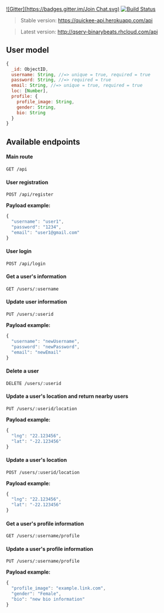 [![Gitter](https://badges.gitter.im/Join Chat.svg)](https://gitter.im/gmontalvoriv/quickee-app?utm_source=badge&utm_medium=badge&utm_campaign=pr-badge&utm_content=badge) [![Build Status](https://travis-ci.com/gmontalvoriv/bb-backend.svg?token=hxR91szxm19yyULsAnMM&branch=master)](https://travis-ci.com/gmontalvoriv/bb-backend)

> Stable version: https://quickee-api.herokuapp.com/api

> Latest version: http://qserv-binarybeats.rhcloud.com/api

## User model

```javascript
{
  _id: ObjectID,
  username: String, //=> unique = true, required = true
  password: String, //=> required = true
  email: String, //=> unique = true, required = true
  loc: [Number],
  profile: {
    profile_image: String,
    gender: String,
    bio: String
  }
}
```

## Available endpoints

#### Main route

```GET /api```

#### User registration
  
```POST /api/register```

**Payload example:**

```javascript
{
  "username": "user1",
  "password": "1234",
  "email": "user1@gmail.com"
}
```

#### User login

```POST /api/login```

#### Get a user's information

```GET /users/:username```


#### Update user information

```PUT /users/:userid```

**Payload example:**

```javascript
{
  "username": "newUsername",
  "password": "newPassword",
  "email": "newEmail"
}
```

#### Delete a user

```DELETE /users/:userid```

#### Update a user's location and return nearby users

```PUT /users/:userid/location```

**Payload example:**

```javascript
{
  "lng": "22.123456",
  "lat": "-22.123456"
}
```

#### Update a user's location

```POST /users/:userid/location```

**Payload example:**

```javascript
{
  "lng": "22.123456",
  "lat": "-22.123456"
}
```

#### Get a user's profile information

```GET /users/:username/profile```

#### Update a user's profile information
```PUT /users/:username/profile```

**Payload example:**

```javascript
{
  "profile_image": "example.link.com",
  "gender": "Female",
  "bio": "new bio information"
}
```
